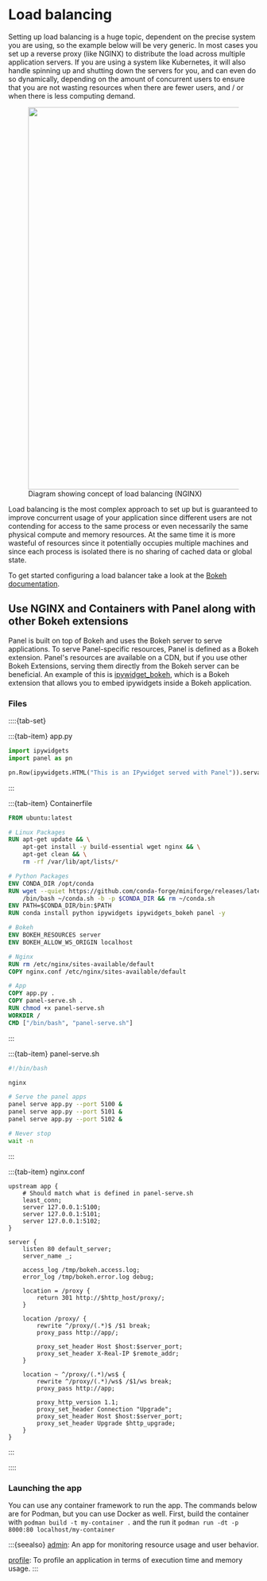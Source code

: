 # Load balancing

Setting up load balancing is a huge topic, dependent on the precise system you
are using, so the example below will be very generic. In most cases
you set up a reverse proxy (like NGINX) to distribute the load across multiple
application servers. If you are using a system like Kubernetes, it will also
handle spinning up and shutting down the servers for you, and can even do so dynamically, depending
on the amount of concurrent users to ensure that you are not wasting resources
when there are fewer users, and / or when there is less computing demand.

<figure>
<img src="https://assets.holoviz.org/panel/how_to/concurrency/what-is-load-balancing-diagram-NGINX.png" width="768"></img>
<figcaption>Diagram showing concept of load balancing (NGINX)</figcaption>
</figure>

Load balancing is the most complex approach to set up but is guaranteed to
improve concurrent usage of your application since different users are not
contending for access to the same process or even necessarily the same physical
compute and memory resources. At the same time it is more wasteful of resources
since it potentially occupies multiple machines and since each process is
isolated there is no sharing of cached data or global state.

To get started configuring a load balancer take a look at the [Bokeh
documentation](https://docs.bokeh.org/en/latest/docs/user_guide/server/deploy.html#load-balancing).

## Use NGINX and Containers with Panel along with other Bokeh extensions

Panel is built on top of Bokeh and uses the Bokeh server to serve applications. To serve Panel-specific resources, Panel is defined as a Bokeh extension.
Panel's resources are available on a CDN, but if you use other Bokeh Extensions, serving them directly from the Bokeh server can be beneficial.
An example of this is [ipywidget_bokeh](https://github.com/bokeh/ipywidgets_bokeh), which is a Bokeh extension that allows you to embed ipywidgets inside a Bokeh application.

### Files

::::{tab-set}

:::{tab-item} app.py

```python
import ipywidgets
import panel as pn

pn.Row(ipywidgets.HTML("This is an IPywidget served with Panel")).servable()
```

:::

:::{tab-item} Containerfile

```Dockerfile
FROM ubuntu:latest

# Linux Packages
RUN apt-get update && \
    apt-get install -y build-essential wget nginx && \
    apt-get clean && \
    rm -rf /var/lib/apt/lists/*

# Python Packages
ENV CONDA_DIR /opt/conda
RUN wget --quiet https://github.com/conda-forge/miniforge/releases/latest/download/Miniforge3-Linux-x86_64.sh -O ~/conda.sh && \
    /bin/bash ~/conda.sh -b -p $CONDA_DIR && rm ~/conda.sh
ENV PATH=$CONDA_DIR/bin:$PATH
RUN conda install python ipywidgets ipywidgets_bokeh panel -y

# Bokeh
ENV BOKEH_RESOURCES server
ENV BOKEH_ALLOW_WS_ORIGIN localhost

# Nginx
RUN rm /etc/nginx/sites-available/default
COPY nginx.conf /etc/nginx/sites-available/default

# App
COPY app.py .
COPY panel-serve.sh .
RUN chmod +x panel-serve.sh
WORKDIR /
CMD ["/bin/bash", "panel-serve.sh"]
```

:::

:::{tab-item} panel-serve.sh

```bash
#!/bin/bash

nginx

# Serve the panel apps
panel serve app.py --port 5100 &
panel serve app.py --port 5101 &
panel serve app.py --port 5102 &

# Never stop
wait -n
```

:::

:::{tab-item} nginx.conf

```nginx
upstream app {
    # Should match what is defined in panel-serve.sh
    least_conn;
    server 127.0.0.1:5100;
    server 127.0.0.1:5101;
    server 127.0.0.1:5102;
}

server {
    listen 80 default_server;
    server_name _;

    access_log /tmp/bokeh.access.log;
    error_log /tmp/bokeh.error.log debug;

    location = /proxy {
        return 301 http://$http_host/proxy/;
    }

    location /proxy/ {
        rewrite ^/proxy/(.*)$ /$1 break;
        proxy_pass http://app/;

        proxy_set_header Host $host:$server_port;
        proxy_set_header X-Real-IP $remote_addr;
    }

    location ~ ^/proxy/(.*)/ws$ {
        rewrite ^/proxy/(.*)/ws$ /$1/ws break;
        proxy_pass http://app;

        proxy_http_version 1.1;
        proxy_set_header Connection "Upgrade";
        proxy_set_header Host $host:$server_port;
        proxy_set_header Upgrade $http_upgrade;
    }
}
```

:::

::::

### Launching the app

You can use any container framework to run the app. The commands below are for Podman, but you can use Docker as well.
First, build the container with `podman build -t my-container .` and the run it `podman run -dt -p 8000:80 localhost/my-container`

:::{seealso}
[admin](../profiling/admin): An app for monitoring resource usage and user behavior.

[profile](../profiling/profile): To profile an application in terms of execution time and memory usage.
:::
